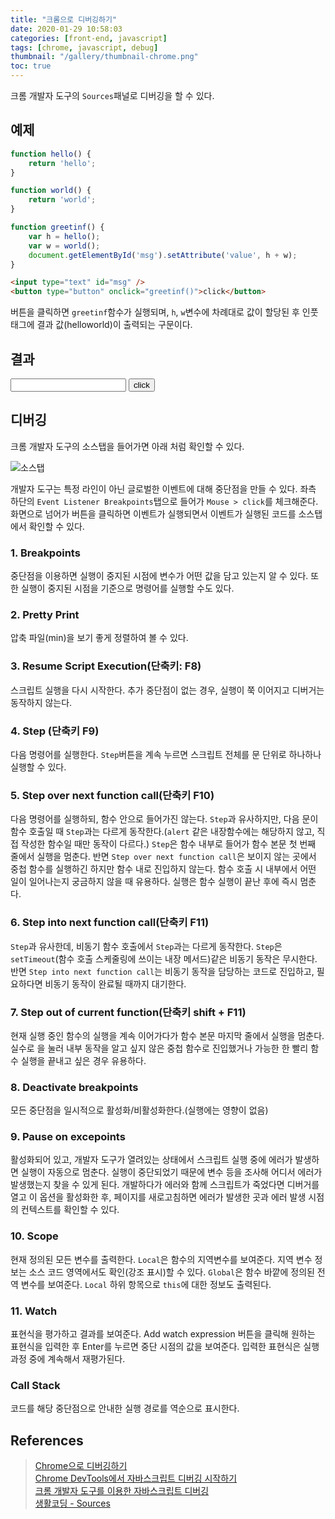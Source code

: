```yaml
---
title: "크롬으로 디버깅하기"
date: 2020-01-29 10:58:03
categories: [front-end, javascript]
tags: [chrome, javascript, debug]
thumbnail: "/gallery/thumbnail-chrome.png"
toc: true
---
```


크롬 개발자 도구의 `Sources`패널로 디버깅을 할 수 있다.

<!-- more -->

## 예제

```javascript
function hello() {
    return 'hello';
}

function world() {
    return 'world';
}

function greetinf() {
    var h = hello();
    var w = world();
    document.getElementById('msg').setAttribute('value', h + w);
}
```

```html
<input type="text" id="msg" />
<button type="button" onclick="greetinf()">click</button>
```

버튼을 클릭하면 `greetinf`함수가 실행되며, `h`, `w`변수에 차례대로 값이 할당된 후 인풋 태그에 결과 값(helloworld)이 출력되는 구문이다.

## 결과
<script>
function hello() {
    return 'hello';
}

function world() {
    return 'world';
}

function greetinf() {
    var h = hello();
    var w = world();
    document.getElementById('msg').setAttribute('value', h + w);
}
</script>
<div>
    <input type="text" id="msg" />
    <button type="button" onclick="greetinf()">click</button>
</div>

## 디버깅
크롬 개발자 도구의 소스탭을 들어가면 아래 처럼 확인할 수 있다.

![소스탭](/gallery/post/chrome-debug-sources-01.png)

개발자 도구는 특정 라인이 아닌 글로벌한 이벤트에 대해 중단점을 만들 수 있다. 좌측 하단의 `Event Listener Breakpoints`탭으로 들어가  `Mouse > click`를 체크해준다. 화면으로 넘어가 버튼을 클릭하면 이벤트가 실행되면서 이벤트가 실행된 코드를 소스탭에서 확인할 수 있다.

### 1. Breakpoints
중단점을 이용하면 실행이 중지된 시점에 변수가 어떤 값을 담고 있는지 알 수 있다. 또한 실행이 중지된 시점을 기준으로 명령어를 실행할 수도 있다.

### 2. Pretty Print
압축 파일(min)을 보기 좋게 정렬하여 볼 수 있다.

### 3. Resume Script Execution(단축키: F8)
스크립트 실행을 다시 시작한다. 추가 중단점이 없는 경우, 실행이 쭉 이어지고 디버거는 동작하지 않는다.

### 4. Step (단축키 F9)
다음 명령어를 실행한다. `Step`버튼을 계속 누르면 스크립트 전체를 문 단위로 하나하나 실행할 수 있다.

### 5. Step over next function call(단축키 F10)
다음 명령어를 실행하되, 함수 안으로 들어가진 않는다. `Step`과 유사하지만, 다음 문이 함수 호출일 때 `Step`과는 다르게 동작한다.(`alert` 같은 내장함수에는 해당하지 않고, 직접 작성한 함수일 때만 동작이 다르다.) `Step`은 함수 내부로 들어가 함수 본문 첫 번째 줄에서 실행을 멈춘다. 반면 `Step over next function call`은 보이지 않는 곳에서 중첩 함수를 실행하긴 하지만 함수 내로 진입하지 않는다. 함수 호출 시 내부에서 어떤 일이 일어나는지 궁금하지 않을 때 유용하다. 실행은 함수 실행이 끝난 후에 즉시 멈춘다.

### 6. Step into next function call(단축키 F11)
`Step`과 유사한데, 비동기 함수 호출에서 `Step`과는 다르게 동작한다. `Step`은 `setTimeout`(함수 호출 스케줄링에 쓰이는 내장 메서드)같은 비동기 동작은 무시한다. 반면 `Step into next function call`는 비동기 동작을 담당하는 코드로 진입하고, 필요하다면 비동기 동작이 완료될 때까지 대기한다.

### 7. Step out of current function(단축키 shift + F11)
현재 실행 중인 함수의 실행을 계속 이어가다가 함수 본문 마지막 줄에서 실행을 멈춘다. 실수로 을 눌러 내부 동작을 알고 싶지 않은 중첩 함수로 진입했거나 가능한 한 빨리 함수 실행을 끝내고 싶은 경우 유용하다.

### 8. Deactivate breakpoints
모든 중단점을 일시적으로 활성화/비활성화한다.(실행에는 영향이 없음)

### 9. Pause on excepoints
활성화되어 있고, 개발자 도구가 열려있는 상태에서 스크립트 실행 중에 에러가 발생하면 실행이 자동으로 멈춘다. 실행이 중단되었기 때문에 변수 등을 조사해 어디서 에러가 발생했는지 찾을 수 있게 된다. 개발하다가 에러와 함께 스크립트가 죽었다면 디버거를 열고 이 옵션을 활성화한 후, 페이지를 새로고침하면 에러가 발생한 곳과 에러 발생 시점의 컨텍스트를 확인할 수 있다.

### 10. Scope
현재 정의된 모든 변수를 출력한다. `Local`은 함수의 지역변수를 보여준다. 지역 변수 정보는 소스 코드 영역에서도 확인(강조 표시)할 수 있다. `Global`은 함수 바깥에 정의된 전역 변수를 보여준다. `Local` 하위 항목으로 `this`에 대한 정보도 출력된다.

### 11. Watch
표현식을 평가하고 결과를 보여준다. Add watch expression 버튼을 클릭해 원하는 표현식을 입력한 후 Enter를 누르면 중단 시점의 값을 보여준다. 입력한 표현식은 실행 과정 중에 계속해서 재평가된다.

### Call Stack
코드를 해당 중단점으로 안내한 실행 경로를 역순으로 표시한다.

## References
> [Chrome으로 디버깅하기](https://ko.javascript.info/debugging-chrome)  
> [Chrome DevTools에서 자바스크립트 디버깅 시작하기](https://developers.google.com/web/tools/chrome-devtools/javascript?hl=ko)  
> [크롬 개발자 도구를 이용한 자바스크립트 디버깅](https://subicura.com/2018/02/14/javascript-debugging.html)  
> [생활코딩 - Sources](https://opentutorials.org/course/580/2869)
